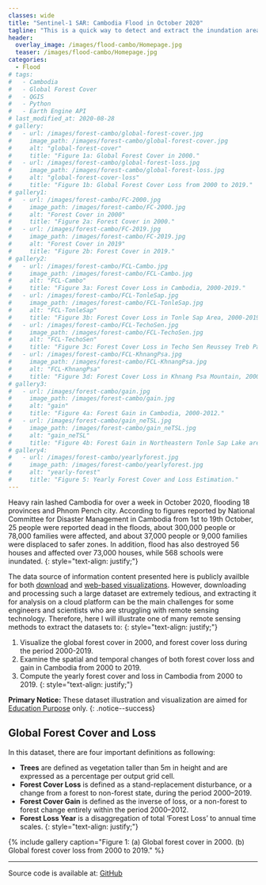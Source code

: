 ```yaml
---
classes: wide
title: "Sentinel-1 SAR: Cambodia Flood in October 2020"
tagline: "This is a quick way to detect and extract the inundation area for analysis based on the Sentinel-1 SAR GRD images by using Earth Engine."
header:
  overlay_image: /images/flood-cambo/Homepage.jpg
  teaser: /images/flood-cambo/Homepage.jpg
categories:
  - Flood
# tags:
#   - Cambodia
#   - Global Forest Cover
#   - QGIS
#   - Python
#   - Earth Engine API
# last_modified_at: 2020-08-28
# gallery:
#   - url: /images/forest-cambo/global-forest-cover.jpg
#     image_path: /images/forest-cambo/global-forest-cover.jpg
#     alt: "global-forest-cover"
#     title: "Figure 1a: Global Forest Cover in 2000."
#   - url: /images/forest-cambo/global-forest-loss.jpg
#     image_path: /images/forest-cambo/global-forest-loss.jpg
#     alt: "global-forest-cover-loss"
#     title: "Figure 1b: Global Forest Cover Loss from 2000 to 2019."
# gallery1:
#   - url: /images/forest-cambo/FC-2000.jpg
#     image_path: /images/forest-cambo/FC-2000.jpg
#     alt: "Forest Cover in 2000"
#     title: "Figure 2a: Forest Cover in 2000."
#   - url: /images/forest-cambo/FC-2019.jpg
#     image_path: /images/forest-cambo/FC-2019.jpg
#     alt: "Forest Cover in 2019"
#     title: "Figure 2b: Forest Cover in 2019."
# gallery2:
#   - url: /images/forest-cambo/FCL-Cambo.jpg
#     image_path: /images/forest-cambo/FCL-Cambo.jpg
#     alt: "FCL-Cambo"
#     title: "Figure 3a: Forest Cover Loss in Cambodia, 2000-2019."
#   - url: /images/forest-cambo/FCL-TonleSap.jpg
#     image_path: /images/forest-cambo/FCL-TonleSap.jpg
#     alt: "FCL-TonleSap"
#     title: "Figure 3b: Forest Cover Loss in Tonle Sap Area, 2000-2019."
#   - url: /images/forest-cambo/FCL-TechoSen.jpg
#     image_path: /images/forest-cambo/FCL-TechoSen.jpg
#     alt: "FCL-TechoSen"
#     title: "Figure 3c: Forest Cover Loss in Techo Sen Reussey Treb Park, 2000-2019."
#   - url: /images/forest-cambo/FCL-KhnangPsa.jpg
#     image_path: /images/forest-cambo/FCL-KhnangPsa.jpg
#     alt: "FCL-KhnangPsa"
#     title: "Figure 3d: Forest Cover Loss in Khnang Psa Mountain, 2000-2019."
# gallery3:
#   - url: /images/forest-cambo/gain.jpg
#     image_path: /images/forest-cambo/gain.jpg
#     alt: "gain"
#     title: "Figure 4a: Forest Gain in Cambodia, 2000-2012."
#   - url: /images/forest-cambo/gain_neTSL.jpg
#     image_path: /images/forest-cambo/gain_neTSL.jpg
#     alt: "gain_neTSL"
#     title: "Figure 4b: Forest Gain in Northeastern Tonle Sap Lake area, 2000-2012."
# gallery4:
#   - url: /images/forest-cambo/yearlyforest.jpg
#     image_path: /images/forest-cambo/yearlyforest.jpg
#     alt: "yearly-forest"
#     title: "Figure 5: Yearly Forest Cover and Loss Estimation."
---
```


Heavy rain lashed Cambodia for over a week in October 2020, flooding 18 provinces and Phnom Pench city. According to figures reported by National Committee for Disaster Management in Cambodia from 1st to 19th October, 25 people were reported dead in the floods, about 300,000 people or 78,000 families were affected, and about 37,000 people or 9,000 families were displaced to safer zones. In addition, flood has also destroyed 56 houses and affected over 73,000 houses, while 568 schools were inundated.
{: style="text-align: justify;"}

The data source of information content presented here is publicly availble for both [download](https://earthenginepartners.appspot.com/science-2013-global-forest/download_v1.7.html) and [web-based visualizations](http://earthenginepartners.appspot.com/science-2013-global-forest). However, downloading and processing such a large dataset are extremely tedious, and extracting it for analysis on a cloud platform can be the main challenges for some engineers and scientists who are struggling with remote sensing technology. Therefore, here I will illustrate one of many remote sensing methods to extract the datasets to:
{: style="text-align: justify;"}

1. Visualize the global forest cover in 2000, and forest cover loss during the period 2000-2019. 
2. Examine the spatial and temporal changes of both forest cover loss and gain in Cambodia from 2000 to 2019.
3. Compute the yearly forest cover and loss in Cambodia from 2000 to 2019.
{: style="text-align: justify;"}

**Primary Notice:** These dataset illustration and visualization are aimed for [Education Purpose](#)  only.
{: .notice--success}

## Global Forest Cover and Loss

In this dataset, there are four important definitions as following:
* **Trees** are defined as vegetation taller than 5m in height and are expressed as a percentage per output grid cell.
* **Forest Cover Loss** is defined as a stand-replacement disturbance, or a change from a forest to non-forest state, during the period 2000–2019. 
* **Forest Cover Gain** is defined as the inverse of loss, or a non-forest to forest change entirely within the period 2000–2012. 
* **Forest Loss Year** is a disaggregation of total ‘Forest Loss’ to annual time scales.
{: style="text-align: justify;"}

{% include gallery caption="Figure 1: (a) Global forest cover in 2000. (b) Global forest cover loss from 2000 to 2019." %}


<!-- ## Forest Cover Loss and Gain in Cambodia

* **Forest Cover Loss**

Figure 2 shows the comparison image of forest cover between 2000 and 2019 of the whole country.

{% include gallery id="gallery1" caption="Figure 2: (a) Forest cover in 2000. (b) Forest cover in 2019." %}

Video showing spatial and temporal changes of forest cover in Cambodia from 2000 to 2019.

<iframe width="1280" height="720" src="https://www.youtube.com/embed/4D_sMds61jY" frameborder="0" allow="accelerometer; autoplay; encrypted-media; gyroscope; picture-in-picture" allowfullscreen></iframe>
-----

By only viewing the video, the forest cover loss of some areas are exaggerated due to the far view of image and also the low density of forest canopy at those areas; hence, it is important to zoom into some specific areas to have a closer view of the forest cover and loss. Figure 3 are the images of some well-known areas in Cambodia which provide a clearer and closer look on forest cover and loss.
{: style="text-align: justify;"}

{% include gallery id="gallery2" layout="half" caption="Figure 3: Forest cover loss in the period 2000-2019. (a) Cambodia overview. (b) Area around Tonle Sap Lake. (c) Techo Sen Reussey Treb Park. (d) Khnang Psa mountainous area." %}

* **Forest Cover Gain**

Figure 4 shows the image of forest gain between 2000 and 2012 of the whole Cambodia and Northeastern Tonle Sap Lake area.
{: style="text-align: justify;"}

{% include gallery id="gallery3" caption="Figure 4: Forest Gain 2000-2012. (a) Cambodia. (b) Northeastern Tonle Sap Lake area." %}

## Yearly Forest Cover and Loss in Cambodia

Forest loss was defined as a stand-replacement disturbance or the complete removal of tree cover canopy at the Landsat pixel scale (2). The estimation yearly forest cover and loss are shown in figures below (Figure 5):
{: style="text-align: justify;"}

**Warning Notice:** All computed values here are the [rough and unofficial](#) calculation based on the instruction from [Google Earth Engine](https://developers.google.com/earth-engine/tutorials/tutorial_forest_03a). The user should be concerned of the accuracy with the actual data in their region of interest and the comparison with the official data source.
{: .notice--danger}
{% include gallery id="gallery4" caption="Figure 5: Yearly forest cover and loss estimated for Cambodia." %}

## Methodology

Extraction, computation and visualization of Hansen et al. 2013 (2) global forest cover data in this work are performed on cloud platform with the help of QGIS, Python, and Google Earth Engine. Therefore, it is important to equip with some background on programming language and QGIS application. Below, I will instruct how to extract, visualize, and compute the global forest cover data, and Cambodia will be chosen as a case study.
{: style="text-align: justify;"}

**1. Extraction and Visualization of Global Forest Cover and Loss**

There are many methods to extract and visulaize the remote sensing dataset, for example, by using Earth Engine JavaScript API. Under this purpose, it is, however, conducted in QGIS since the performace and loading speed of interactive maps are better. In order to connect QGIS with the earth engine datasets, installation of [Google Earth Engine Plugin](https://youtu.be/RNbzhlMHekU) is first necessary. After that, open the Python Console in QGIS, and the global forest cover data will appear by running the script I provide here with the short description written with the hashtag (#) sign.
{: style="text-align: justify;"}

```yaml
---
# Import module
import ee
from ee_plugin import Map

# Add Earth Engine dataset
image = ee.Image('UMD/hansen/global_forest_change_2019_v1_7')
forest = image.select(['treecover2000'])
loss = image.select(['loss'])
lossYear = image.select(['lossyear'])

# visualization setting
vis = {
'min': 0, 
'max': 100, 
'palette': ['#000000', '#005500', '#00AB00', '#00FF00']
}

# Add layer by masking the unecessary pixels from the map
Map.addLayer(forest.updateMask(forest), vis , 'Global Forest in 2000')
Map.addLayer(loss.updateMask(loss), {'palette': ['#FF0000']} , 'Loss 2000-2019')
---
```

**2. Examination of Forest Cover Loss and Gain in Cambodia**

In order to target to any area, the boundary feature must be given so that the dataset will be clipped and shown for that feature only. In this example, Cambodia boundary was extracted from [Large Scale International Boundary](https://developers.google.com/earth-engine/datasets/catalog/USDOS_LSIB_SIMPLE_2017) (LSIB) dataset provided by the United States Office of the Geographer. After setting the boundary of Cambodia, the forest cover loss and gain can be shown by running the script below. Besides QGIS, it can also be done in Google Earth Engine based on the instruction on [Quantifying Forest Change](https://developers.google.com/earth-engine/tutorials/tutorial_forest_03); however, it may be a bit challenging when it comes to downloading the data from cloud to local storage for analyzing or mapping.
{: style="text-align: justify;"}

```yaml
---
import ee
from ee_plugin import Map

countries = ee.FeatureCollection('USDOS/LSIB_SIMPLE/2017')
# // Get a feature collection with just the Cambodia feature.
roi = countries.filter(ee.Filter.eq('country_co', 'CB'))

# Add Landsat 8 Imagery for the year 2000 and 2019
L8_2000 = ee.ImageCollection('LANDSAT/LT05/C01/T1_SR') \
    .filterDate('2000-01-01', '2000-12-31')\
    .filterBounds(roi)
L8_2019 = ee.ImageCollection('LANDSAT/LC08/C01/T1_SR') \
    .filterDate('2019-01-01', '2019-12-31')\
    .filterBounds(roi)

# Define CloudMask Function
def cloudMaskL457(image):
  qa = image.select('pixel_qa')
  # If the cloud bit (5) is set and the cloud confidence (7) is high
  # or the cloud shadow bit is set (3), then it's a bad pixel.
  cloud = qa.bitwiseAnd(1 << 5) \
          .And(qa.bitwiseAnd(1 << 7)) \
          .Or(qa.bitwiseAnd(1 << 3))
  # Remove edge pixels that don't occur in all bands
  mask2 = image.mask().reduce(ee.Reducer.min())
  return image.updateMask(cloud.Not()).updateMask(mask2)

CB_2000 = L8_2000 \
    .map(cloudMaskL457) \
    .median()\
    .clip(roi)
CB_2019 = L8_2019 \
    .map(cloudMaskL457) \
    .median()\
    .clip(roi)

# visualization setting
vis_1 = {
    'bands': ['B5', 'B4', 'B3'],
    'min': 0,
    'max': 4000,
    'gamma': [1, 1, 1]
}
vis_2 = {
    'bands': ['B6', 'B5', 'B4'],
    'min': 0,
    'max': 4000,
    'gamma': [1, 1, 1]
}

Map.addLayer(CB_2000, vis_1, 'CB_2000')
Map.addLayer(CB_2019, vis_2, 'CB_2019')

# Add Earth Engine dataset
image = ee.Image('UMD/hansen/global_forest_change_2019_v1_7').clip(roi)
treeCover = image.select(['treecover2000'])          
lossImage = image.select(['loss'])
gainImage = image.select(['gain'])

# visualization setting
vis = {
'min': 0, 
'max': 100, 
'palette': ['#000000', '#005500', '#00AB00', '#00FF00']
}

# Add the tree cover layer in green.
Map.addLayer(treeCover.updateMask(treeCover), vis , 'Forest in 2000')

# Add the loss layer in red.
Map.addLayer(lossImage.updateMask(lossImage),{'palette': ['FF0000']}, 'Loss')

# Add the gain layer in blue.
Map.addLayer(gainImage.updateMask(gainImage),{'palette': ['0000FF']}, 'Gain')
---
```

As for creating yearly forest cover map, the following script was written based on the data instruction on [Image Calculation](https://sites.google.com/site/earthengineapidocs/tutorials/global-forest-change-tutorial/basic-image-calculations?authuser=1). Here is the script for creating the images of each year:
{: style="text-align: justify;"}

```yaml
---
import ee
from ee_plugin import Map

countries = ee.FeatureCollection('USDOS/LSIB_SIMPLE/2017')
roi = countries.filter(ee.Filter.eq('country_co', 'CB'))

image = ee.Image('UMD/hansen/global_forest_change_2019_v1_7').clip(roi)
forest = image.select(['treecover2000'])
loss = image.select(['loss'])
lossYear = image.select(['lossyear'])

#2001
lossInFirst1 = lossYear.gte(1).And(lossYear.lte(1))
forestAt2001 = forest.where(lossInFirst1.eq(1), 0)
#2002
lossInFirst2 = lossYear.gte(1).And(lossYear.lte(2))
forestAt2002 = forest.where(lossInFirst2.eq(1), 0)
.
.
.

#2019
lossInFirst19= lossYear.gte(1).And(lossYear.lte(19))
forestAt2019 = forest.where(lossInFirst19.eq(1), 0)

vis = {
'min': 0, 
'max': 100, 
'palette': ['#000000', '#005500', '#00AB00', '#00FF00']
}

Map.addLayer(forestAt2001.updateMask(forestAt2001), vis, 'Forest in 2001')
.
.
.
Map.addLayer(forestAt2019.updateMask(forestAt2019), vis, 'Forest in 2019')
---
```

**3. Computation of Yearly Forest Loss in Cambodia**

The computation for yearly forest cover and loss are conducted both in [Earth Engine Code Editor](https://code.earthengine.google.com) and Python in Jupiter Notebook. Based on the instruction on how to quantify the yearly forest loss in the [GEE guideline](https://developers.google.com/earth-engine/tutorials/tutorial_forest_03a), the yearly forest loss in Cambodia can be estimated by changing the region of interest of the provided script. Regarding the detail estimation method, please carefully read the guideline of dataset usage.
{: style="text-align: justify;"}

Here is the script to run in GEE Code Editor for calculating yearly forest loss in Cambodia:
{: style="text-align: justify;"}

```yaml
---
// Load country boundaries from LSIB.
var countries = ee.FeatureCollection('USDOS/LSIB_SIMPLE/2017');
// Get a feature collection with just the Congo feature.
var cambo = countries.filter(ee.Filter.eq('country_co', 'CB'));
Map.addLayer(cambo, {}, 'Cambodia')

// Get the loss image.
// This dataset is updated yearly, so we get the latest version.
var gfc2017 = ee.Image('UMD/hansen/global_forest_change_2019_v1_7');
var lossImage = gfc2017.select(['loss']);
var lossAreaImage = lossImage.multiply(ee.Image.pixelArea());

var lossYear = gfc2017.select(['lossyear']);
var lossByYear = lossAreaImage.addBands(lossYear).reduceRegion({
  reducer: ee.Reducer.sum().group({
    groupField: 1
    }),
  geometry: cambo,
  scale: 30,
  maxPixels: 1e9
});
print(lossByYear);

var statsFormatted = ee.List(lossByYear.get('groups'))
  .map(function(el) {
    var d = ee.Dictionary(el);
    return [ee.Number(d.get('group')).format("20%02d"), d.get('sum')];
  });
var statsDictionary = ee.Dictionary(statsFormatted.flatten());
print(statsDictionary);

var chart = ui.Chart.array.values({
  array: statsDictionary.values(),
  axis: 0,
  xLabels: statsDictionary.keys()
}).setChartType('ColumnChart')
  .setOptions({
    title: 'Yearly Forest Loss',
    hAxis: {title: 'Year', format: '####'},
    vAxis: {title: 'Area (square meters)'},
    legend: { position: "none" },
    lineWidth: 1,
    pointSize: 3
  });
print(chart);
---
```

In order to calculate yearly forest cover, `zonal_statistics_by_group` function in `geemap module` was used in Python Jupyter Notebook to sum all forest cover pixels based on the size and forest canopy density of each pixel. Before calculation, installation of  `geemap package` may be necessary at the beginning if it is not yet installed on PC. The installation instruction is available [here](https://github.com/giswqs/geemap).
{: style="text-align: justify;"}

To run the script below, the script in section 2 about creating yearly forest cover map should be firstly run in Jupyter Notebook by just omitting "*from ee_plugin import Map*" and import some other modules as following:
{: style="text-align: justify;"}

```yaml
---
# Installs geemap package
import subprocess

try:
    import geemap
except ImportError:
    print('geemap package not installed. Installing ...')
    subprocess.check_call(["python", '-m', 'pip', 'install', 'geemap'])

# Checks whether this notebook is running on Google Colab
try:
    import google.colab
    import geemap.eefolium as geemap
except:
    import geemap

# Authenticates and initializes Earth Engine
import ee

try:
    ee.Initialize()
except Exception as e:
    ee.Authenticate()
    ee.Initialize()  
import os

[*** Script from Section 2...]

# determine the output folder
out_dir = os.path.join(os.path.expanduser('~'), 'Downloads')

# statistics_type can be either 'SUM' or 'PERCENTAGE'
# denominator can be used to convert square meters to other areal units, such as square kilimeters or hectare
forest_cover = os.path.join(out_dir, 'forest-cover-2001.csv')  
geemap.zonal_statistics_by_group(forestAt2001.updateMask(forestAt2001), roi, forest_cover, statistics_type='SUM', denominator=10000, decimal_places=2)

forest_cover = os.path.join(out_dir, 'forest-cover-2002.csv')  
geemap.zonal_statistics_by_group(forestAt2002.updateMask(forestAt2002), roi, forest_cover, statistics_type='SUM', denominator=10000, decimal_places=2)
.
.
.
forest_cover = os.path.join(out_dir, 'forest-cover-2019.csv')  
geemap.zonal_statistics_by_group(forestAt2019.updateMask(forestAt2019), roi, forest_cover, statistics_type='SUM', denominator=10000, decimal_places=2)
---
```
-----

# That's all, everyone !

That's it for this piece of work! I hope this instruction can be useful for engineering student or young professional who may need this lesson to work on their project. For the whole workflow, you may contact me directly. If you have questions or suggestions, please feel free to let me know.
{: style="text-align: justify;"}

Cheers,

Vuthy

## Reference
1. Foley, Jonathan A., et al. "Global consequences of land use." science 309.5734 (2005): 570-574.
2. Hansen, Matthew C., et al. "High-resolution global maps of 21st-century forest cover change." science 342.6160 (2013): 850-853.

**Related websites**
1. [Global Forest Change 2000–2019 Data Download](https://earthenginepartners.appspot.com/science-2013-global-forest/download_v1.7.html)
2. [Introduction to Hansen et al. Global Forest Change Data](https://developers.google.com/earth-engine/tutorials/tutorial_forest_02)
3. [Geemap Package Documentation](https://github.com/giswqs/geemap)
4. [API Tutorial: Hansen/UMD/Google Global Forest Change](https://sites.google.com/site/earthengineapidocs/tutorials/global-forest-change-tutorial?authuser=1) -->

-----

Source code is available at: [GitHub](https://github.com/menvuthy/Code_Collection.git)